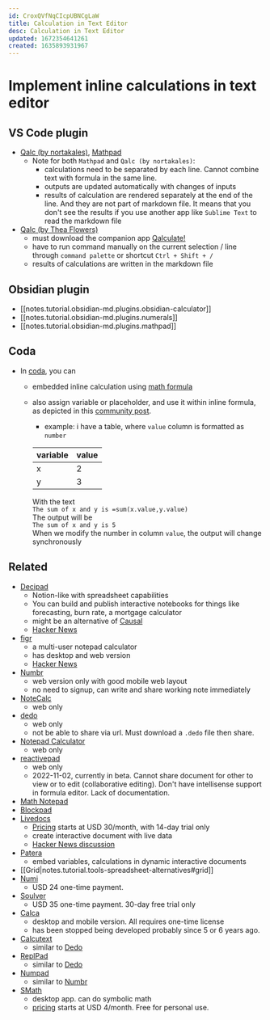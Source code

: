```yaml
---
id: CroxQVfNqCIcpUBNCgLaW
title: Calculation in Text Editor
desc: Calculation in Text Editor
updated: 1672354641261
created: 1635893931967
---
```

# Implement inline calculations in text editor

## VS Code plugin

- [Qalc (by nortakales)](https://marketplace.visualstudio.com/items?itemName=nortakales.vs-qalc), [Mathpad](https://marketplace.visualstudio.com/items?itemName=sagebind.mathpad)
    - Note for both `Mathpad` and `Qalc (by nortakales)`:
        - calculations need to be separated by each line. Cannot combine text with formula in the same line.
        - outputs are updated automatically with changes of inputs
        - results of calculation are rendered separately at the end of the line. And they are not part of markdown file. It means that you don't see the results if you use another app like `Sublime Text` to read the markdown file
- [Qalc (by Thea Flowers)](https://marketplace.visualstudio.com/items?itemName=TheaFlowers.qalc)
    - must download the companion app [Qalculate!](http://qalculate.github.io/downloads.html)
    - have to run command manually on the current selection / line through `command palette` or shortcut `Ctrl + Shift + /`
    - results of calculations are written in the markdown file

## Obsidian plugin
- [[notes.tutorial.obsidian-md.plugins.obsidian-calculator]]
- [[notes.tutorial.obsidian-md.plugins.numerals]]
- [[notes.tutorial.obsidian-md.plugins.mathpad]]

## Coda
- In [coda](https://coda.io/), you can 
    - embedded inline calculation using [math formula](https://coda.io/formulas#AbsoluteValue)
    - also assign variable or placeholder, and use it within inline formula, as depicted in this [community post](https://community.coda.io/t/variable-or-placeholder/15162/2).
        - example: i have a table, where `value` column is formatted as `number`

        | variable | value |
        |----------|-------|
        | x        | 2     |
        | y        | 3     |
        
        With the text <br>
        `The sum of x and y is =sum(x.value,y.value)` <br>
        The output will be <br>
        `The sum of x and y is 5` <br>
        When we modify the number in column `value`, the output will change synchronously

## Related

- [Decipad](https://www.decipad.com/)
    - Notion-like with spreadsheet capabilities
    - You can build and publish interactive notebooks for things like forecasting, burn rate, a mortgage calculator
    - might be an alternative of [Causal](https://causal.app/)
    - [Hacker News](https://news.ycombinator.com/item?id=32925760)
- [figr](https://www.figr.app/)
    - a multi-user notepad calculator
    - has desktop and web version
    - [Hacker News](https://news.ycombinator.com/item?id=32905802)
- [Numbr](https://numbr.dev/)
    - web version only with good mobile web layout
    - no need to signup, can write and share working note immediately
- [NoteCalc](https://bbodi.github.io/notecalc3/)
    - web only
- [dedo](https://dedo.io/)
    - web only
    - not be able to share via url. Must download a `.dedo` file then share.
- [Notepad Calculator](https://notepadcalculator.com/)
    - web only
- [reactivepad](https://reactivepad.com/)
    - web only
    - 2022-11-02, currently in beta. Cannot share document for other to view or to edit (collaborative editing). Don't have intellisense support in formula editor. Lack of documentation.
- [Math Notepad](https://mathnotepad.com/)
- [Blockpad](https://blockpad.net/)
- [Livedocs](https://livedocs.com/)
    - [Pricing](https://livedocs.com/pricing) starts at USD 30/month, with 14-day trial only
    - create interactive document with live data
    - [Hacker News discussion](https://news.ycombinator.com/item?id=30735058)
- [Patera](https://patera.io/)
    - embed variables, calculations in dynamic interactive documents
- [[Grid|notes.tutorial.tools-spreadsheet-alternatives#grid]]
- [Numi](https://numi.app/)
    - USD 24 one-time payment. 
- [Soulver](https://soulver.app/)
    - USD 35 one-time payment. 30-day free trial only
- [Calca](https://calca.io/)
    - desktop and mobile version. All requires one-time license
    - has been stopped being developed probably since 5 or 6 years ago.
- [Calcutext](https://calcutext.com/)
    - similar to [Dedo](https://dedo.io/)
- [ReplPad](https://replpad.com/)
    - similar to [Dedo](https://dedo.io/)
- [Numpad](https://numpad.io/)
    - similar to [Numbr](https://numbr.dev/)
- [SMath](https://en.smath.com/view/SMathStudio/summary)
    - desktop app. can do symbolic math
    - [pricing](https://en.smath.com/view/SMathStudio/pricing) starts at USD 4/month. Free for personal use.
